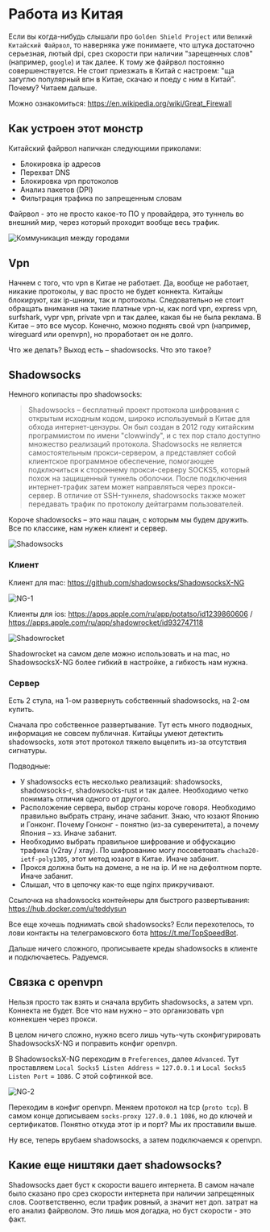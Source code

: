 # Работа из Китая

Если вы когда-нибудь слышали про `Golden Shield Project` или `Великий Китайский Файрвол`, то наверняка уже понимаете, что штука достаточно серьезная, лютый dpi, срез скорости при наличии "зарещенных слов" (например, `google`) и так далее. К тому же файрвол постоянно совершенствуется. Не стоит приезжать в Китай с настроем: "ща загуглю популярный впн в Китае, скачаю и поеду с ним в Китай". Почему? Читаем дальше.

Можно ознакомиться: <https://en.wikipedia.org/wiki/Great_Firewall>

## Как устроен этот монстр

Китайский файрвол напичкан следующими приколами:

- Блокировка ip адресов
- Перехват DNS
- Блокировка vpn протоколов
- Анализ пакетов (DPI)
- Фильтрация трафика по запрещенным словам

Файрвол - это не просто какое-то ПО у провайдера, это туннель во внешний мир, через который проходит вообще весь трафик.

![Коммуникация между городами](/images/map.png)

## Vpn

Начнем с того, что vpn в Китае не работает. Да, вообще не работает, никакие протоколы, у вас просто не будет коннекта. Китайцы блокируют, как ip-шники, так и протоколы. Следовательно не стоит обращать внимания на такие платные vpn-ы, как nord vpn, express vpn, surfshark, vypr vpn, private vpn и так далее, какая бы не была реклама. В Китае – это все мусор. Конечно, можно поднять свой vpn (например, wireguard или openvpn), но проработает он не долго.

Что же делать? Выход есть – shadowsocks. Что это такое?

## Shadowsocks

Немного копипасты про shadowsocks:

> Shadowsocks – бесплатный проект протокола шифрования с открытым исходным кодом, широко используемый в Китае для обхода интернет-цензуры. Он был создан в 2012 году китайским программистом по имени "clowwindy", и с тех пор стало доступно множество реализаций протокола. Shadowsocks не является самостоятельным прокси-сервером, а представляет собой клиентское программное обеспечение, помогающее подключиться к стороннему прокси-серверу SOCKS5, который похож на защищенный туннель оболочки. После подключения интернет-трафик затем может направляться через прокси-сервер. В отличие от SSH-туннеля, shadowsocks также может передавать трафик по протоколу дейтаграмм пользователей.

Короче shadowsocks – это наш пацан, с которым мы будем дружить. Все по классике, нам нужен клиент и сервер.

![Shadowsocks](/images/shadowsocks.png)

### Клиент

Клиент для mac: <https://github.com/shadowsocks/ShadowsocksX-NG>

![NG-1](/images/ng-1.png)

Клиенты для ios: <https://apps.apple.com/ru/app/potatso/id1239860606> / <https://apps.apple.com/ru/app/shadowrocket/id932747118>

![Shadowrocket](/images/rocket.png)

Shadowrocket на самом деле можно использовать и на mac, но ShadowsocksX-NG более гибкий в настройке, а гибкость нам нужна.

### Сервер

Есть 2 стула, на 1-ом развернуть собственный shadowsocks, на 2-ом купить.

Сначала про собственное развертывание. Тут есть много подводных, информация не совсем публичная. Китайцы умеют детектить shadowsocks, хотя этот протокол тяжело выцепить из-за отсутствия сигнатуры.

Подводные:

- У shadowsocks есть несколько реализаций: shadowsocks, shadowsocks-r, shadowsocks-rust и так далее. Необходимо четко понимать отличия одного от другого.
- Расположение сервера, выбор страны короче говоря. Необходимо правильно выбрать страну, иначе забанит. Знаю, что юзают Японию и Гонконг. Почему Гонконг - понятно (из-за суверенитета), а почему Япония – хз. Иначе забанит.
- Необходимо выбрать правильное шифрование и обфускацию трафика (v2ray / xray). По шифрованию могу посоветовать `chacha20-ietf-poly1305`, этот метод юзают в Китае. Иначе забанит.
- Прокся должна быть на домене, а не на ip. И не на дефолтном порте. Иначе забанит.
- Слышал, что в цепочку как-то еще nginx прикручивают.

Ссылочка на shadowsocks контейнеры для быстрого развертывания: <https://hub.docker.com/u/teddysun>

Все еще хочешь поднимать свой shadowsocks? Если перехотелось, то лови контакты на телеграмовского бота <https://t.me/TopSpeedBot>.

Дальше ничего сложного, прописываете креды shadowsocks в клиенте и подключаетесь. Радуемся.

## Связка с openvpn

Нельзя просто так взять и сначала врубить shadowsocks, а затем vpn. Коннекта не будет. Все что нам нужно – это организовать vpn коннекшен через прокси.

В целом ничего сложно, нужно всего лишь чуть-чуть сконфигурировать ShadowsocksX-NG и поправить конфиг openvpn.

В ShadowsocksX-NG переходим в `Preferences`, далее `Advanced`. Тут проставляем `Local Socks5 Listen Address` = `127.0.0.1` и `Local Socks5 Listen Port` = `1086`. С этой софтинкой все.

![NG-2](/images/ng-2.png)

Переходим в конфиг openvpn. Меняем протокол на tcp (`proto tcp`). В самом конце дописываем `socks-proxy 127.0.0.1 1086`, но до ключей и сертификатов. Понятно откуда этот ip и порт? Мы их проставили выше.

Ну все, теперь врубаем shadowsocks, а затем подключаемся к openvpn.

## Какие еще ништяки дает shadowsocks?

Shadowsocks дает буст к скорости вашего интернета. В самом начале было сказано про срез скорости интернета при наличии запрещенных слов. Соответственно, если трафик ровный, а значит нет доп. затрат на его анализ файрволом. Это лишь моя догадка, но буст скорости - это факт.
